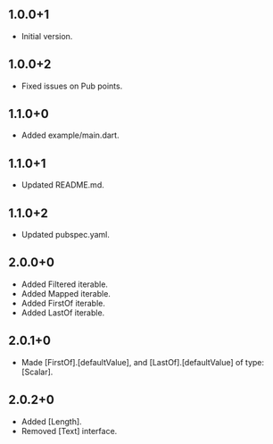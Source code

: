 ## 1.0.0+1

- Initial version.

## 1.0.0+2

- Fixed issues on Pub points.

## 1.1.0+0

- Added example/main.dart.

## 1.1.0+1

- Updated README.md.

## 1.1.0+2

- Updated pubspec.yaml.

## 2.0.0+0

- Added Filtered iterable.
- Added Mapped iterable.
- Added FirstOf iterable.
- Added LastOf iterable.

## 2.0.1+0

- Made [FirstOf].[defaultValue], and [LastOf].[defaultValue] of type: [Scalar].

## 2.0.2+0

- Added [Length].
- Removed [Text] interface.
